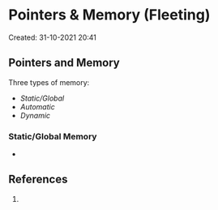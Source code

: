 # Pointers & Memory (Fleeting)
Created: 31-10-2021 20:41

## Pointers and Memory 
Three types of memory:
* *Static/Global*
* *Automatic*
* *Dynamic*

### Static/Global Memory
* 

## References
1. 